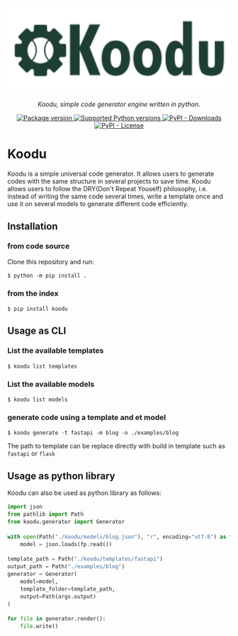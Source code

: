 <p align="center">
  <a href="https://gmwa.github.io/koodu/"><img src="https://github.com/GMWA/koodu/blob/main/docs/assets/images/koodu.png" alt="Koodu"></a>
</p>
<p align="center">
    <em>Koodu, simple code generator engine written in python.</em>
</p>


<p align="center">
    <a href="https://pypi.org/project/koodu" target="_blank">
        <img src="https://img.shields.io/pypi/v/koodu?color=%2334D058&label=version" alt="Package version">
    </a>
    <a href="https://pypi.org/project/koodu" target="_blank">
        <img src="https://img.shields.io/pypi/pyversions/koodu.svg?color=%2334D058" alt="Supported Python versions">
    </a>
    <a href="https://pypi.org/project/koodu" target="_blank">
        <img src="https://img.shields.io/pypi/dm/koodu?color=%2334D058&label=downloads" alt="PyPI - Downloads">
    </a>
    <a href="https://pypi.org/project/koodu" target="_blank">
        <img src="https://img.shields.io/pypi/l/koodu?color=%2334D058&label=licence" alt="PyPI - License">
    </a>
</p>


# Koodu

Koodu is a simple universal code generator. It allows users to generate codes with the same structure in several projects to save time. Koodu allows users to follow the DRY(Don't Repeat Youself) philosophy, i.e. instead of writing the same code several times, write a template once and use it on several models to generate different code efficiently.

## Installation

### from code source

Clone this repository and run:

```console
$ python -m pip install .
```

### from the index

```console
$ pip install koodu
```

## Usage as CLI

### List the available templates

```console
$ koodu list templates
```

### List the available models

```console
$ koodu list models
```

### generate code using a template and et model

```console
$ koodu generate -t fastapi -m blog -o ./examples/blog
```

The path to template can be replace directly with build in template such as `fastapi` or `flask`


## Usage as python library

Koodu can also be used as python library as follows:

```python
import json
from pathlib import Path
from koodu.generator import Generator

with open(Path("./koodu/models/blog.json"), "r", encoding="utf-8") as fp:
    model = json.loads(fp.read())

template_path = Path("./koodu/templates/fastapi")
output_path = Path("./examples/blog")
generator = Generator(
    model=model,
    template_folder=template_path,
    output=Path(args.output)
)

for file in generator.render():
    file.write()
```
